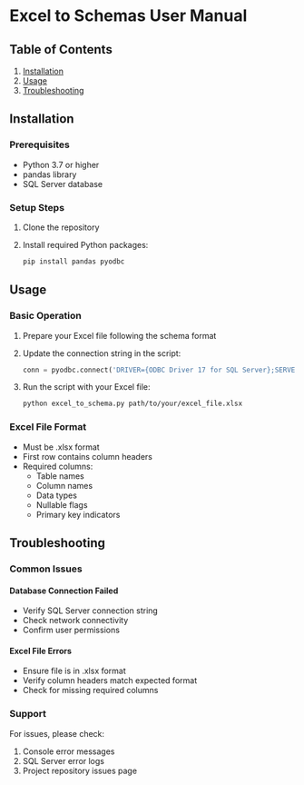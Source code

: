 # Excel to Schemas User Manual

## Table of Contents

1. [Installation](#installation)
2. [Usage](#usage)
3. [Troubleshooting](#troubleshooting)

## Installation

### Prerequisites

- Python 3.7 or higher
- pandas library
- SQL Server database

### Setup Steps

1. Clone the repository
2. Install required Python packages:

   ```bash
   pip install pandas pyodbc
   ```

## Usage

### Basic Operation

1. Prepare your Excel file following the schema format
2. Update the connection string in the script:

   ```python
   conn = pyodbc.connect('DRIVER={ODBC Driver 17 for SQL Server};SERVER=your_server;DATABASE=your_db;UID=your_username;PWD=your_password')
   ```

3. Run the script with your Excel file:

   ```bash
   python excel_to_schema.py path/to/your/excel_file.xlsx
   ```

### Excel File Format

- Must be .xlsx format
- First row contains column headers
- Required columns:
  - Table names
  - Column names
  - Data types
  - Nullable flags
  - Primary key indicators

## Troubleshooting

### Common Issues

#### Database Connection Failed

- Verify SQL Server connection string
- Check network connectivity
- Confirm user permissions

#### Excel File Errors

- Ensure file is in .xlsx format
- Verify column headers match expected format
- Check for missing required columns

### Support

For issues, please check:
1. Console error messages
2. SQL Server error logs
3. Project repository issues page
